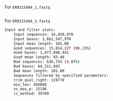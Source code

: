 For `ERR315494_1.fastq`
```bash

```

For `ERR315494_2.fastq`
```bash
Input and filter stats:
	Input sequences: 16,450,970
	Input bases: 1,661,547,970
	Input mean length: 101.00
	Good sequences: 15,814,227 (96.13%)
	Good bases: 1,477,040,441
	Good mean length: 93.40
	Bad sequences: 636,743 (3.87%)
	Bad bases: 64,311,043
	Bad mean length: 101.00
	Sequences filtered by specified parameters:
	trim_qual_right: 119778
	min_len: 445060
	ns_max_p: 32196
	lc_method: 39709
```
